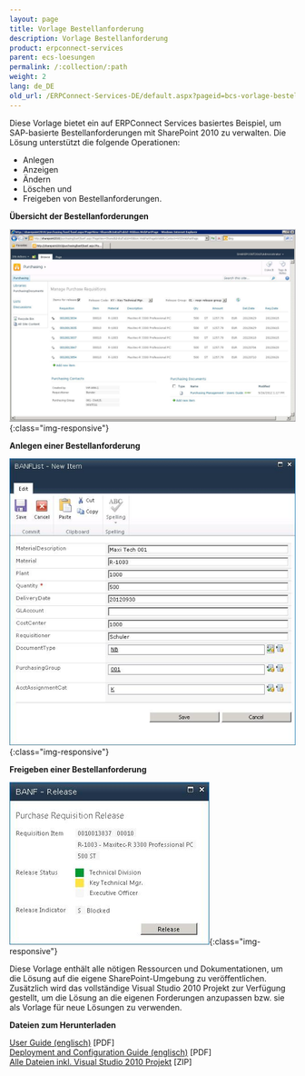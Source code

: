 ```yaml
---
layout: page
title: Vorlage Bestellanforderung
description: Vorlage Bestellanforderung
product: erpconnect-services
parent: ecs-loesungen
permalink: /:collection/:path
weight: 2
lang: de_DE
old_url: /ERPConnect-Services-DE/default.aspx?pageid=bcs-vorlage-bestellanforderung
---
```


Diese Vorlage bietet ein auf ERPConnect Services basiertes Beispiel, um SAP-basierte Bestellanforderungen mit SharePoint 2010 zu verwalten. Die Lösung unterstützt die folgende Operationen: 

- Anlegen
- Anzeigen
- Ändern
- Löschen und 
- Freigeben von Bestellanforderungen.

**Übersicht der Bestellanforderungen**

![ECS-BANf-SP](/img/content/ECS-BANf-SP.jpg){:class="img-responsive"}

**Anlegen einer Bestellanforderung**

![ECS-BANf-SP-Create](/img/content/ECS-BANf-SP-Create.jpg){:class="img-responsive"}

**Freigeben einer Bestellanforderung**

![ECS-BANf-SP-Release](/img/content/ECS-BANf-SP-Release.jpg){:class="img-responsive"}

Diese Vorlage enthält alle nötigen Ressourcen und Dokumentationen, um die Lösung auf die eigene SharePoint-Umgebung zu veröffentlichen. Zusätzlich wird das vollständige Visual Studio 2010 Projekt zur Verfügung gestellt, um die Lösung an die eigenen Forderungen anzupassen bzw. sie als Vorlage für neue Lösungen zu verwenden.

**Dateien zum Herunterladen**

[User Guide (englisch)](https://files.theobald-software.com/download/ERPConnectServices/templates/PRM-User-Guide.pdf) [PDF]<br>
[Deployment and Configuration Guide (englisch)](https://files.theobald-software.com/download/ERPConnectServices/templates/PRM-Deployment-and-Configuration-Guide.pdf) [PDF]<br>
[Alle Dateien inkl. Visual Studio 2010 Projekt](http://www.theobald-software.com/download/ERPConnectServices/templates/Theobald-ECS-Template-Purchase-Requisition.zip) [ZIP]
